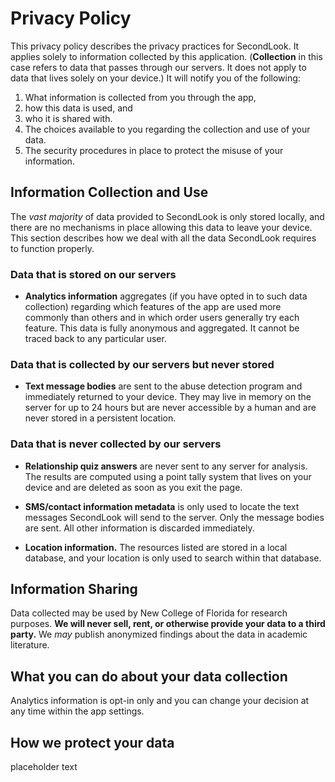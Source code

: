 # Privacy Policy

This privacy policy describes the privacy practices for SecondLook. It applies solely to information collected by this application. (**Collection** in this case refers to data that passes through our servers. It does not apply to data that lives solely on your device.) It will notify you of the following:

1. What information is collected from you through the app,
2. how this data is used, and
3. who it is shared with.
2. The choices available to you regarding the collection and use of your data.
3. The security procedures in place to protect the misuse of your information.

## Information Collection and Use

The *vast majority* of data provided to SecondLook is only stored locally, and there are no mechanisms in place allowing this data to leave your device. This section describes how we deal with all the data SecondLook requires to function properly.

### Data that is stored on our servers

* **Analytics information** aggregates (if you have opted in to such data collection) regarding which features of the app are used more commonly than others and in which order users generally try each feature. This data is fully anonymous and aggregated. It cannot be traced back to any particular user.

### Data that is collected by our servers but never stored

* **Text message bodies** are sent to the abuse detection program and immediately returned to your device. They may live in memory on the server for up to 24 hours but are never accessible by a human and are never stored in a persistent location.

### Data that is never collected by our servers

* **Relationship quiz answers** are never sent to any server for analysis. The results are computed using a point tally system that lives on your device and are deleted as soon as you exit the page.

* **SMS/contact information metadata** is only used to locate the text messages SecondLook will send to the server. Only the message bodies are sent. All other information is discarded immediately.

* **Location information.** The resources listed are stored in a local database, and your location is only used to search within that database.

## Information Sharing

Data collected may be used by New College of Florida for research purposes. **We will never sell, rent, or otherwise provide your data to a third party.** We *may* publish anonymized findings about the data in academic literature.

## What you can do about your data collection

Analytics information is opt-in only and you can change your decision at any time within the app settings. 

## How we protect your data

placeholder text
